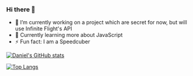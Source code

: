 ### Hi there 👋

- 🔭 I’m currently working on a project which are secret for now, but will use Infinite Flight's API
- 🌱 Currently learning more about JavaScript
- ⚡ Fun fact: I am a Speedcuber

[![Daniel's GitHub stats](https://github-readme-stats.vercel.app/api?username=Daniboi737)](https://github.com/anuraghazra/github-readme-stats)

[![Top Langs](https://github-readme-stats.vercel.app/api/top-langs/?username=Daniboi737&layout=compact)](https://github.com/Daniboi737/github-readme-stats)
